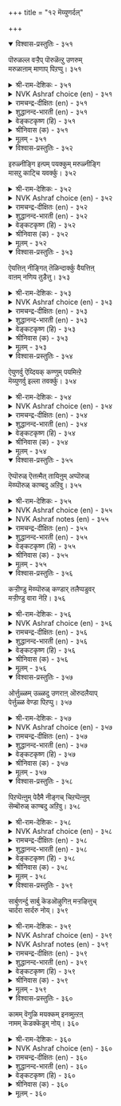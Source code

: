 +++
title = "१२ मॆय्युणर्दल्"

+++

<details open><summary>विश्वास-प्रस्तुतिः - ३५१</summary>

पॊरुळल्ल वऱ्ऱैप् पॊरुळॆऩ्ऱु उणरुम्  
मरुळाऩाम् माणाप् पिऱप्पु। ३५१  
</details>

<details><summary>श्री-राम-देशिकः - ३५१</summary>

असत्यं सत्यमित्येव पश्यद्भिर्भ्रममूलतः ।  
प्राप्यते जन्म चाज्ञानात् गर्हितं दुःखदायकम् ॥ ३५१॥
</details>

<details><summary>NVK Ashraf choice (en) - ३५१</summary>

०३५१  
The misery of birth arises out of the delusion  
Which takes the unreal for the Real. *  
(P.S. Sundaram)  
</details>

<details><summary>रामचन्द्र-दीक्षितः (en) - ३५१</summary>

351\. poruḷ allavaṟṟaip poruḷ eṉṟu uṇarum  
maruḷāṉ ām, māṇāp piṟappu.

351\. Out of ignorance which mistakes things unreal for things real springs the wretched cycle of births.  
</details>

<details><summary>शुद्धानन्द-भारती (en) - ३५१</summary>

1\. பொருளல்ல வற்றைப் பொருளென்று உணரும்  
மருளானாம் மாணாப் பிறப்பு.  
That error entails ignoble birth  
Which deems vain things as things of worth.        351  
</details>

<details><summary>वेङ्कटकृष्ण (हि) - ३५१</summary>

351
मिथ्या में जब सत्य का, होता भ्रम से भान ।  
देता है भव-दुःख को, भ्रममूलक वह ज्ञान ।  
</details>

<details><summary>श्रीनिवास (क) - ३५१</summary>

351. निजवल्लदवुगळन्नु निजवॆन्दु भाविसुव मरळुतनदिन्द कीळाद हुट्टु सम्भविसुवुदु.

</details>

<details><summary>मूलम् - ३५१</summary>

पॊरुळल्ल वऱ्ऱैप् पॊरुळॆऩ्ऱु उणरुम्  
मरुळाऩाम् माणाप् पिऱप्पु। ३५१  
</details>

<details open><summary>विश्वास-प्रस्तुतिः - ३५२</summary>

इरुळ्नीङ्गि इऩ्पम् पयक्कुम् मरुळ्नीङ्गि  
मासऱु काट्चि यवर्क्कु। ३५२  
</details>

<details><summary>श्री-राम-देशिकः - ३५२</summary>

अविद्यां समतिक्रम्य तत्त्वज्ञान निषेवणात् ।  
जन्मदुःखमलब्ध्वैव प्राप्यते ब्रह्मणः पदम् ॥ ३५२॥
</details>

<details><summary>NVK Ashraf choice (en) - ३५२</summary>

०३५२  
Darkness disappears and bliss descends  
Upon men of clear vision and free of delusion. *  
(S. Maharajan)  
</details>

<details><summary>रामचन्द्र-दीक्षितः (en) - ३५२</summary>

352\. iruḷ nīṅki iṉpam payakkum-maruḷ nīṅki  
mācu aṟu kāṭciyavarkku.

352\. Men of pure vision are led from darkness to light.  
</details>

<details><summary>शुद्धानन्द-भारती (en) - ३५२</summary>

2\. இருள்நீங்கி இன்பம் பயக்கும் மருள் நீங்கி  
மாசறு காட்சி யவர்க்கு  
Men of spotless pure insight  
Enjoy delight devoid of night.        352  
</details>

<details><summary>वेङ्कटकृष्ण (हि) - ३५२</summary>

352
मोह-मुक्त हो पा गये, निर्मल तत्वज्ञान ।  
भव-तम को वह दूर कर, दे आनन्द महान ॥
</details>

<details><summary>श्रीनिवास (क) - ३५२</summary>

352. तम्मन्नु आदरिसिरुव भ्रमॆयन्नु तॊरॆदु, शुद्दवाद दर्शनदिन्द लोकवन्नु नोडुववरिगॆ भवद कत्तलु हरिदु
सुखद नॆलॆ प्राप्तवागुवुदु.

</details>

<details><summary>मूलम् - ३५२</summary>

इरुळ्नीङ्गि इऩ्पम् पयक्कुम् मरुळ्नीङ्गि  
मासऱु काट्चि यवर्क्कु। ३५२  
</details>

<details open><summary>विश्वास-प्रस्तुतिः - ३५३</summary>

ऐयत्तिऩ् नीङ्गित् तॆळिन्दार्क्कु वैयत्तिऩ्  
वाऩम् नणिय तुडैत्तु। ३५३  
</details>

<details><summary>श्री-राम-देशिकः - ३५३</summary>

असंशयमधीत्यात स्तत्त्वज्ञान मुपेयुषाम् ।  
भूलोकादपि दूरस्थमत्के स्याह्ब्रह्मणः पदम् ॥ ३५३॥
</details>

<details><summary>NVK Ashraf choice (en) - ३५३</summary>

०३५३  
To those enlightened souls freed of doubt,  
More than earth is heaven near.  
(N.V.K. Ashraf), ( Shuddhananda Bharatiar)  
</details>

<details><summary>रामचन्द्र-दीक्षितः (en) - ३५३</summary>

353\. aiyattiṉ nīṅkit teḷintārkku vaiyattiṉ  
vāṉam naṇiyatu uṭaittu.

353\. To men of unclouded wisdom heaven is nearer than earth.  
</details>

<details><summary>शुद्धानन्द-भारती (en) - ३५३</summary>

3\. ஐயத்தின் நீங்கித் தெளிந்தார்க்கு வையத்தின்  
வானம் நணிய துடைத்து  
To doubtless minds whose heart is clear  
More than earth heaven is near.        353  
</details>

<details><summary>वेङ्कटकृष्ण (हि) - ३५३</summary>

353
जिसने संशय-मुक्त हो, पाया ज्ञान-प्रदीप ।  
उसको पृथ्वी से अधिक, रहता मोक्ष समीप ॥
</details>

<details><summary>श्रीनिवास (क) - ३५३</summary>

353. सन्देहविल्लद निर्मल मनस्सिनिन्द निजवन्नु तिळिदवरिगॆ, वासिसुत्तिरुव भूलोकक्किन्त, देवलोकवे
समीपवॆनिसुवुदु.

</details>

<details><summary>मूलम् - ३५३</summary>

ऐयत्तिऩ् नीङ्गित् तॆळिन्दार्क्कु वैयत्तिऩ्  
वाऩम् नणिय तुडैत्तु। ३५३  
</details>

<details open><summary>विश्वास-प्रस्तुतिः - ३५४</summary>

ऐयुणर्वु ऎय्दियक् कण्णुम् पयमिऩ्ऱे  
मॆय्युणर्वु इल्ला तवर्क्कु। ३५४  
</details>

<details><summary>श्री-राम-देशिकः - ३५४</summary>

इन्द्रियाणीन्द्रियार्थेभ्यः नियम्य मनसो वशे ।  
स्थापनेनापि किं कार्ये तत्त्वज्ञानं न चेद्भवेत् ॥ ३५४॥
</details>

<details><summary>NVK Ashraf choice (en) - ३५४</summary>

०३५४  
Where a sense of the Real is lacking,  
The other five senses are useless.  
(P.S. Sundaram)  
</details>

<details><summary>रामचन्द्र-दीक्षितः (en) - ३५४</summary>

354\. aiuṇarvu eytiyak kaṇṇum payam iṉṟē-  
mey uṇarvu illātavarkku.

354\. What profits one’s perfect senses if one is not endowed with true knowledge.  
</details>

<details><summary>शुद्धानन्द-भारती (en) - ३५४</summary>

4\. ஐயுணர்வு எய்தியக் கண்ணும் பயமின்றே  
மெய்யுணர்வு இல்லா தவர்க்கு.  
Knowledge of five senses is vain  
Without knowing the Truth within.        354  
</details>

<details><summary>वेङ्कटकृष्ण (हि) - ३५४</summary>

354
वशीभूत मन हो गया, हुई धारणा सिद्ध ।  
फिर भी तत्वज्ञान बिन, फल होगा नहिं सिद्ध ॥
</details>

<details><summary>श्रीनिवास (क) - ३५४</summary>

354. पञ्चेन्द्रियगळ वासनॆयन्नु गॆद्दु ऐदु बगॆय अरिवुगळन्नु पडॆदिद्दरू, निज तत्वदरिविल्लदवरिगॆ अदरिन्द फल
उण्टागुवुदिल्ल.

</details>

<details><summary>मूलम् - ३५४</summary>

ऐयुणर्वु ऎय्दियक् कण्णुम् पयमिऩ्ऱे  
मॆय्युणर्वु इल्ला तवर्क्कु। ३५४  
</details>

<details open><summary>विश्वास-प्रस्तुतिः - ३५५</summary>

ऎप्पॊरुळ् ऎत्तऩ्मैत् तायिऩुम् अप्पॊरुळ्  
मॆय्प्पॊरुळ् काण्बदु अऱिवु। ३५५  
</details>

<details><summary>श्री-राम-देशिकः - ३५५</summary>

तेषु तेषु पदार्थेषु पदार्थान्तर विभ्रमम् ।  
विहाय तत्त्वतो ज्ञानं तत्त्वज्ञानमितीर्यते ॥ ३५५॥
</details>

<details><summary>NVK Ashraf choice (en) - ३५५</summary>

०३५५  
Wisdom is to ascertain the reality  
In whatever way things are presented.  
(K. Kannan)  
</details>

<details><summary>NVK Ashraf notes (en) - ३५५</summary>

३५५. Alternate translations, but not close to original: 'The mark of wisdom is to see the reality behind each appearance' - (P.S. Sundaram). Compare with ४२३. "The mark of wisdom is to discern the truth from whatever source it is heard" - (N.V.K. Ashraf)
</details>

<details><summary>रामचन्द्र-दीक्षितः (en) - ३५५</summary>

355\. ep poruḷ et taṉmaittuāyiṉum, ap poruḷ  
meypporuḷ kāṇpatu aṟivu.

355\. To track all things to their subtlest retreats is true knowledge.  
</details>

<details><summary>शुद्धानन्द-भारती (en) - ३५५</summary>

5\. எப்பொருள் எத்தன்மைத் தாயினும் அப்பொருள்  
மெய்ப்பொருள் காண்பது அறிவு.  
Knowledge is Truth of things to find  
In every case of every kind.        355  
</details>

<details><summary>वेङ्कटकृष्ण (हि) - ३५५</summary>

355
किसी तरह भी क्यों नहीं, भासे अमुक पदार्थ ।  
तथ्य-बोध उस वस्तु का, जानो ज्ञान पथार्थ ॥
</details>

<details><summary>श्रीनिवास (क) - ३५५</summary>

355. याव वस्तु याव रीतियल्लि तोरिदरू (आ तोरिकॆयन्ने निजवॆन्दु भाविसदॆ) अवर निजवाद अर्थवन्नु
तिळिदुकॊळ्ळुवुदे अरिवु ऎनिसिकॊळ्ळुत्तदॆ.

</details>

<details><summary>मूलम् - ३५५</summary>

ऎप्पॊरुळ् ऎत्तऩ्मैत् तायिऩुम् अप्पॊरुळ्  
मॆय्प्पॊरुळ् काण्बदु अऱिवु। ३५५  
</details>

<details open><summary>विश्वास-प्रस्तुतिः - ३५६</summary>

कऱ्ऱीण्डु मॆय्प्पॊरुळ् कण्डार् तलैप्पडुवर्  
मऱ्ऱीण्डु वारा नॆऱि। ३५६  
</details>

<details><summary>श्री-राम-देशिकः - ३५६</summary>

अध्येतव्यं गुरुमुखादधीत्य बहुधा बहु ।  
तत्त्वार्थज्ञान सम्पन्ना यान्ति मोक्षपथं स्थिरम् ॥ ३५६॥
</details>

<details><summary>NVK Ashraf choice (en) - ३५६</summary>

०३५६  
Those who have learnt to see the reality here  
Will have learnt not to come back here.  
(P.S. Sundaram)  
</details>

<details><summary>रामचन्द्र-दीक्षितः (en) - ३५६</summary>

356\. kaṟṟu īṇṭu meypporuḷ kaṇṭār talaippaṭuvar,  
maṟṟu īṇṭu vārā neṟi.

356\. Those who have learnt the truth never enter back to this world.  
</details>

<details><summary>शुद्धानन्द-भारती (en) - ३५६</summary>

6\. கற்றீண்டு மெய்ப்பொருள் கண்டார் தலைப்படுவர்  
மற்றீண்டு வாரா நெறி  
Who learn and here the Truth discern  
Enter the path of non-return.        356  
</details>

<details><summary>वेङ्कटकृष्ण (हि) - ३५६</summary>

356
जिसने पाया श्रवण से, यहीं तत्व का ज्ञान ।  
मोक्ष-मार्ग में अग्रसर, होता वह धीमान ॥
</details>

<details><summary>श्रीनिवास (क) - ३५६</summary>

356. कलियबेकादुदन्नु कलितुकॊण्डु, इल्लिये निजद हुरुळन्नु कण्डवरु मत्तॆ ई हुट्टिगॆ बारदिरुव मार्गवन्नु
पडॆदुकॊळ्ळुवरु. (मोक्षवन्नु पडॆयुवरु)

</details>

<details><summary>मूलम् - ३५६</summary>

कऱ्ऱीण्डु मॆय्प्पॊरुळ् कण्डार् तलैप्पडुवर्  
मऱ्ऱीण्डु वारा नॆऱि। ३५६  
</details>

<details open><summary>विश्वास-प्रस्तुतिः - ३५७</summary>

ओर्त्तुळ्ळम् उळ्ळदु उणराऩ् ऒरुदलैयाप्  
पेर्त्तुळ्ळ वेण्डा पिऱप्पु। ३५७  
</details>

<details><summary>श्री-राम-देशिकः - ३५७</summary>

श्रुतार्थस्य परामर्शात् तत्त्वमाघं विजानतः ।  
जन्मास्य पुनरस्तीति न मन्तव्यं कदाचन ॥ ३५७॥
</details>

<details><summary>NVK Ashraf choice (en) - ३५७</summary>

०३५७  
Reality once searched and seized,  
No need to think of rebirth.  
(P.S. Sundaram)  
</details>

<details><summary>रामचन्द्र-दीक्षितः (en) - ३५७</summary>

357\. ōrttu uḷḷam uḷḷatu uṇariṉ oru talaiyā,  
pērttu uḷḷavēṇṭā piṟappu.

357\. There is no fear of one’s re-birth if one seeks and finds the truth.  
</details>

<details><summary>शुद्धानन्द-भारती (en) - ३५७</summary>

7\. ஓர்த்துள்ளம் உள்ளது உணரின் ஒருதலையாப்  
பேர்த்துள்ள வேண்டா பிறப்பு.  
One-minded sage sees inner-truth  
He is free from thoughts of rebirth.        357  
</details>

<details><summary>वेङ्कटकृष्ण (हि) - ३५७</summary>

357
उपदेशों को मनन कर, सत्य-बोध हो जाय ।  
पुनर्जन्म की तो उन्हें, चिन्ता नहिं रह जाय ॥
</details>

<details><summary>श्रीनिवास (क) - ३५७</summary>

357. ऒब्बन मनस्सु निज वस्तुवन्नु इरिवन्तॆये निश्चयवागि अर्थमाडिकॊण्डरॆ, अवनिगॆ मत्तॆ मरुहुट्टु इरुवुदॆन्दु
भाविसबारदु.

</details>

<details><summary>मूलम् - ३५७</summary>

ओर्त्तुळ्ळम् उळ्ळदु उणराऩ् ऒरुदलैयाप्  
पेर्त्तुळ्ळ वेण्डा पिऱप्पु। ३५७  
</details>

<details open><summary>विश्वास-प्रस्तुतिः - ३५८</summary>

पिऱप्पॆऩ्ऩुम् पेदैमै नीङ्गच् चिऱप्पॆऩ्ऩुम्  
सॆम्बॊरुळ् काण्बदु अऱिवु। ३५८  
</details>

<details><summary>श्री-राम-देशिकः - ३५८</summary>

जन्मबाधाकराज्ञान मुक्तये मुक्तिदस्य तु ।  
ब्रह्मणो दर्शनं यत्तु तत्त्वज्ञानं तदुच्यते ॥ ३५८॥
</details>

<details><summary>NVK Ashraf choice (en) - ३५८</summary>

०३५८  
Wisdom lies in realizing that unique Reality  
To remove the folly of rebirth.  
(K. Krishnaswamy & Vijaya Ramkumar), (P.S. Sundaram)  
</details>

<details><summary>रामचन्द्र-दीक्षितः (en) - ३५८</summary>

358\. piṟappu eṉṉum pētaimai nīṅka, ciṟappu eṉṉum  
cemporuḷ kāṇpatu aṟivu.

358\. Seek the truth to remove delusion; that is wisdom.  
</details>

<details><summary>शुद्धानन्द-भारती (en) - ३५८</summary>

8\. பிறப்பென்னும் பேதைமை நீங்கச் சிறப்பென்னும்  
செம்பொருள் காண்பது அறிவு.  
It is knowledge to know Self-Truth  
And remove the folly of birth.        358  
</details>

<details><summary>वेङ्कटकृष्ण (हि) - ३५८</summary>

358
जन्म-मूल अज्ञान है, उसके निवारणार्थ ।  
मोक्ष-मूल परमार्थ का, दर्शन ज्ञान पथार्थ ॥
</details>

<details><summary>श्रीनिवास (क) - ३५८</summary>

358. निज तत्ववन्नु मरॆसि तरॆद दुःखगळन्नु तन्दॊड्डुवुदरिन्द हुट्टन्नु अज्ञानवॆन्दु तिळिदु हरिदुकॊळ्ळबेकु; हागि
हुट्टॆम्ब अज्ञानवन्नु तॊरॆदु मुक्तिय नॆलॆगॆ कारणनाद परवस्तुवन्नु तिळियुवुदे निजवाद अरिवु.

</details>

<details><summary>मूलम् - ३५८</summary>

पिऱप्पॆऩ्ऩुम् पेदैमै नीङ्गच् चिऱप्पॆऩ्ऩुम्  
सॆम्बॊरुळ् काण्बदु अऱिवु। ३५८  
</details>

<details open><summary>विश्वास-प्रस्तुतिः - ३५९</summary>

सार्बुणर्न्दु सार्बु कॆडऒऴुगिऩ् मऱ्ऱऴित्तुच्  
चार्दरा सार्दरु नोय्। ३५९  
</details>

<details><summary>श्री-राम-देशिकः - ३५९</summary>

ज्ञात्वा ब्रह्म जगद्धेतुं यतमानस्य मुक्तये ।  
जन्ममृत्युमयं दुःखं न जायेत कदाचन ॥ ३५९॥
</details>

<details><summary>NVK Ashraf choice (en) - ३५९</summary>

०३५९  
To one who does not cling, realizing what to cling,  
Clinging ills will not cling. *  
(P.S. Sundaram)  
</details>

<details><summary>NVK Ashraf notes (en) - ३५९</summary>

३५९. i.e. those who cling [to God] but does not cling [to the world]. Compare with ३५० for similar word play. “Cling to the one who clings to nothing; and so clinging, cease to cling” - (P.S. Sundaram)
</details>

<details><summary>रामचन्द्र-दीक्षितः (en) - ३५९</summary>

359\. cārpu uṇarntu, cārpu keṭa oḻukiṉ, maṟṟu aḻittuc  
cārtarā, cārtarum nōy.

359\. Seek the truth on which everything rests; you will be free from all the ills that assail life.  
</details>

<details><summary>शुद्धानन्द-भारती (en) - ३५९</summary>

9\. சார்புணர்ந்து சார்பு கெடஒழுகின் மற்றழித்துச்  
சார்தரா சார்தரு நோய்.  
Know the Refuge; off with bondage  
Be free from ills of thraldom, O sage.        359  
</details>

<details><summary>वेङ्कटकृष्ण (हि) - ३५९</summary>

359
जगदाश्रय को समझ यदि, बनो स्वयं निर्लिप्त ।  
नाशक भावी दुःख सब, करें कभी नहिं लिप्त ॥
</details>

<details><summary>श्रीनिवास (क) - ३५९</summary>

359. ऎल्ला सत्यगळिगू आश्रयवाद परवस्तुवन्नु अरितु, ममकारगळ आश्रयवन्नु नाशपडिसिकॊण्डरॆ, ऒन्दु सेरलिरुव
दुःखगळॊन्दू बळिसारुवुदिल्ल.

</details>

<details><summary>मूलम् - ३५९</summary>

सार्बुणर्न्दु सार्बु कॆडऒऴुगिऩ् मऱ्ऱऴित्तुच्  
चार्दरा सार्दरु नोय्। ३५९  
</details>

<details open><summary>विश्वास-प्रस्तुतिः - ३६०</summary>

कामम् वॆगुळि मयक्कम् इनव्मुऩ्ऱऩ्  
नामम् कॆडक्कॆडुम् नोय्। ३६०  
</details>

<details><summary>श्री-राम-देशिकः - ३६०</summary>

कामः क्रोधस्तथाऽज्ञानमिति दोषास्त्रयो हृदि ।  
नाम्नापि न भवेयुश्वेद्भवदुःखं विनश्यति ॥ ३६०॥
</details>

<details><summary>NVK Ashraf choice (en) - ३६०</summary>

०३६०  
Lust, wrath and delusion: Where these three are unknown,  
Sorrows shall not be. *  
(P.S. Sundaram)  
</details>

<details><summary>रामचन्द्र-दीक्षितः (en) - ३६०</summary>

360\. kāmam, vekuḷi, mayakkam, ivai mūṉṟaṉ  
nāmam keṭa, keṭum nōy.

360\. Wipe out the very names of lust, anger and delusion; you will be wiping out the pause of re-birth.
</details>

<details><summary>शुद्धानन्द-भारती (en) - ३६०</summary>

10\. காமம் வெகுளி மயக்கம் இவை மூன்றன்  
நாமம் கெடக்கெடும் நோய்  
Woes expire when lust, wrath, folly  
Expire even to name, fully.        360  
</details>

<details><summary>वेङ्कटकृष्ण (हि) - ३६०</summary>

360
काम क्रोध औ’ मोह का न हो नाम का योग ।  
तीनों के मिटते, मिटे, कर्म-फलों का रोग ॥
</details>

<details><summary>श्रीनिवास (क) - ३६०</summary>

360. निज तत्ववन्नु तिळिदु, काम, क्रोध, मोहगळॆम्ब मूरर हॆसरू कॆडुवन्तॆ नडॆदुकॊण्डरॆ, अवुगळिन्दुण्टागुव
दुःखगळू अळियुत्तदॆ.
</details>

<details><summary>मूलम् - ३६०</summary>

कामम् वॆगुळि मयक्कम् इनव्मुऩ्ऱऩ्  
नामम् कॆडक्कॆडुम् नोय्। ३६०  
</details>

